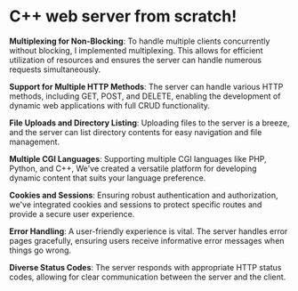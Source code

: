 # C++ web server from scratch!
**Multiplexing for Non-Blocking**: To handle multiple clients concurrently without blocking, I implemented multiplexing. This allows for efficient utilization of resources and ensures the server can handle numerous requests simultaneously. 

**Support for Multiple HTTP Methods**: The server can handle various HTTP methods, including GET, POST, and DELETE, enabling the development of dynamic web applications with full CRUD functionality.

**File Uploads and Directory Listing**: Uploading files to the server is a breeze, and the server can list directory contents for easy navigation and file management.

**Multiple CGI Languages**: Supporting multiple CGI languages like PHP, Python, and C++, We've created a versatile platform for developing dynamic content that suits your language preference.

**Cookies and Sessions**: Ensuring robust authentication and authorization, we've integrated cookies and sessions to protect specific routes and provide a secure user experience.

**Error Handling**: A user-friendly experience is vital. The server handles error pages gracefully, ensuring users receive informative error messages when things go wrong.

**Diverse Status Codes**: The server responds with appropriate HTTP status codes, allowing for clear communication between the server and the client.
